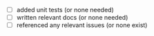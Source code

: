 * [ ] added unit tests (or none needed)
* [ ] written relevant docs (or none needed)
* [ ] referenced any relevant issues (or none exist)
